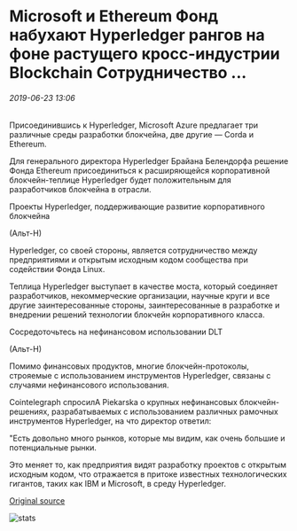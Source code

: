 # Microsoft и Ethereum Фонд набухают Hyperledger рангов на фоне растущего кросс-индустрии Blockchain Сотрудничество ...

###### 2019-06-23 13:06

Присоединившись к Hyperledger, Microsoft Azure предлагает три различные среды разработки блокчейна, две другие — Corda и Ethereum.

Для генерального директора Hyperledger Брайана Белендорфа решение Фонда Ethereum присоединиться к расширяющейся корпоративной блокчейн-теплице Hyperledger будет положительным для разработчиков блокчейна в отрасли.

Проекты Hyperledger, поддерживающие развитие корпоративного блокчейна

(Альт-Н)

Hyperledger, со своей стороны, является сотрудничество между предприятиями и открытым исходным кодом сообщества при содействии Фонда Linux.

Теплица Hyperledger выступает в качестве моста, который соединяет разработчиков, некоммерческие организации, научные круги и все другие заинтересованные стороны, заинтересованные в разработке и внедрении решений технологии блокчейн корпоративного класса.

Сосредоточьтесь на нефинансовом использовании DLT

(Альт-Н)

Помимо финансовых продуктов, многие блокчейн-протоколы, строяемые с использованием инструментов Hyperledger, связаны с случаями нефинансового использования.

Cointelegraph спросилА Piekarska о крупных нефинансовых блокчейн-решениях, разрабатываемых с использованием различных рамочных инструментов Hyperledger, на что директор ответил:

"Есть довольно много рынков, которые мы видим, как очень большие и потенциальные рынки.

Это меняет то, как предприятия видят разработку проектов с открытым исходным кодом, что отражается в притоке известных технологических гигантов, таких как IBM и Microsoft, в среду Hyperledger.

[Original source](https://cointelegraph.com/news/microsoft-and-ethereum-foundation-swell-the-hyperledger-ranks-amid-growing-cross-industry-blockchain-collaboration)

![stats](https://c.statcounter.com/11760860/0/a89fa40b/1/ "stats")